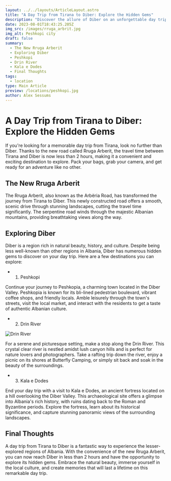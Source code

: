 ```yaml
---
layout: ../../layouts/ArticleLayout.astro
title: "A Day Trip from Tirana to Diber: Explore the Hidden Gems"
description: "Discover the allure of Diber on an unforgettable day trip from Tirana. Unveil the treasures of Diber, a captivating escape just a short drive away."
date: 2023-08-01T18:43:25.205Z
img_src: /images/rruga_arbrit.jpg
img_alt: Peshkopi city
draft: false
summary:
  - The New Rruga Arberit
  - Exploring Diber
  - Peshkopi
  - Drin River
  - Kala e Dodes
  - Final Thoughts
tags:
  - location
type: Main Article
preview: /locations/peshkopi.jpg
author: Alex Sessums
---
```


# A Day Trip from Tirana to Diber: Explore the Hidden Gems

If you're looking for a memorable day trip from Tirana, look no further than Diber. Thanks to the new road called Rruga Arberit, the travel time between Tirana and Diber is now less than 2 hours, making it a convenient and exciting destination to explore. Pack your bags, grab your camera, and get ready for an adventure like no other.

## The New Rruga Arberit

The Rruga Arberit, also known as the Arbëria Road, has transformed the journey from Tirana to Diber. This newly constructed road offers a smooth, scenic drive through stunning landscapes, cutting the travel time significantly. The serpentine road winds through the majestic Albanian mountains, providing breathtaking views along the way.

## Exploring Diber

Diber is a region rich in natural beauty, history, and culture. Despite being less well-known than other regions in Albania, Diber has numerous hidden gems to discover on your day trip. Here are a few destinations you can explore:

- 1. Peshkopi

Continue your journey to Peshkopia, a charming town located in the Diber Valley. Peshkopia is known for its bli-lined pedestrian boulevard, vibrant coffee shops, and friendly locals. Amble leisurely through the town's streets, visit the local market, and interact with the residents to get a taste of authentic Albanian culture.

- 2. Drin River

![Drin River](/images/rruga_arbrit.jpg)

For a serene and picturesque setting, make a stop along the Drin River. This crystal clear river is nestled amidst lush canyon hills and is perfect for nature lovers and photographers. Take a rafting trip down the river, enjoy a picnic on its shores at Butterfly Camping, or simply sit back and soak in the beauty of the surroundings.

- 3. Kala e Dodes

End your day trip with a visit to Kala e Dodes, an ancient fortress located on a hill overlooking the Diber Valley. This archaeological site offers a glimpse into Albania's rich history, with ruins dating back to the Roman and Byzantine periods. Explore the fortress, learn about its historical significance, and capture stunning panoramic views of the surrounding landscapes.

## Final Thoughts

A day trip from Tirana to Diber is a fantastic way to experience the lesser-explored regions of Albania. With the convenience of the new Rruga Arberit, you can now reach Diber in less than 2 hours and have the opportunity to explore its hidden gems. Embrace the natural beauty, immerse yourself in the local culture, and create memories that will last a lifetime on this remarkable day trip.